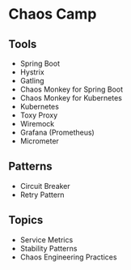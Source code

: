 # Chaos Camp

## Tools
* Spring Boot
* Hystrix
* Gatling
* Chaos Monkey for Spring Boot
* Chaos Monkey for Kubernetes
* Kubernetes
* Toxy Proxy
* Wiremock
* Grafana (Prometheus)
* Micrometer 

## Patterns
* Circuit Breaker
* Retry Pattern

## Topics
* Service Metrics
* Stability Patterns
* Chaos Engineering Practices
